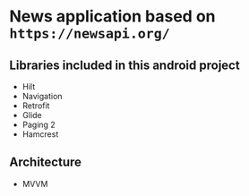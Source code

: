 # News application based on `https://newsapi.org/`

## Libraries included in this android project
- Hilt
- Navigation 
- Retrofit
- Glide
- Paging 2
- Hamcrest

## Architecture
- MVVM


